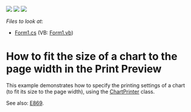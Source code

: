 <!-- default badges list -->
![](https://img.shields.io/endpoint?url=https://codecentral.devexpress.com/api/v1/VersionRange/128574714/13.1.4%2B)
[![](https://img.shields.io/badge/Open_in_DevExpress_Support_Center-FF7200?style=flat-square&logo=DevExpress&logoColor=white)](https://supportcenter.devexpress.com/ticket/details/E2031)
[![](https://img.shields.io/badge/📖_How_to_use_DevExpress_Examples-e9f6fc?style=flat-square)](https://docs.devexpress.com/GeneralInformation/403183)
<!-- default badges end -->
<!-- default file list -->
*Files to look at*:

* [Form1.cs](./CS/PrintTheChart/Form1.cs) (VB: [Form1.vb](./VB/PrintTheChart/Form1.vb))
<!-- default file list end -->
# How to fit the size of a chart to the page width in the Print Preview


<p>This example demonstrates how to specify the printing settings of a chart (to fit its size to the page width), using the <a href="http://documentation.devexpress.com/#XtraCharts/clsDevExpressXtraChartsPrintingChartPrintertopic"><u>ChartPrinter</u></a> class.</p><p>See also: <a href="https://www.devexpress.com/Support/Center/p/E869">E869</a>.</p>

<br/>


